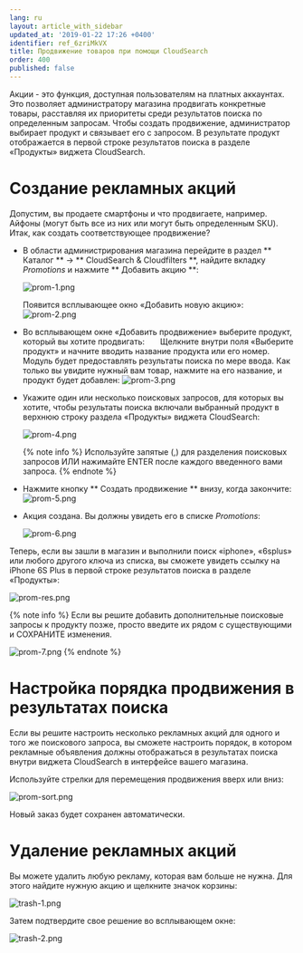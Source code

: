 ```yaml
---
lang: ru
layout: article_with_sidebar
updated_at: '2019-01-22 17:26 +0400'
identifier: ref_6zriMkVX
title: Продвижение товаров при помощи CloudSearch
order: 400
published: false
---
```

Акции - это функция, доступная пользователям на платных аккаунтах. Это позволяет администратору магазина продвигать конкретные товары, расставляя их приоритеты среди результатов поиска по определенным запросам. Чтобы создать продвижение, администратор выбирает продукт и связывает его с запросом. В результате продукт отображается в первой строке результатов поиска в разделе «Продукты» виджета CloudSearch.

# Создание рекламных акций

Допустим, вы продаете смартфоны и что продвигаете, например. Айфоны (могут быть все из них или могут быть определенным SKU). Итак, как создать соответствующее продвижение?

* В области администрирования магазина перейдите в раздел ** Каталог ** -> ** CloudSearch & Cloudfilters **, найдите вкладку _Promotions_ и нажмите ** Добавить акцию **:

  ![prom-1.png]({{site.baseurl}}/attachments/ref_0OurnBzC/prom-1.png)
  
  Появится всплывающее окно «Добавить новую акцию»:
  ![prom-2.png]({{site.baseurl}}/attachments/ref_0OurnBzC/prom-2.png)
  
* Во всплывающем окне «Добавить продвижение» выберите продукт, который вы хотите продвигать:
  
   Щелкните внутри поля «Выберите продукт» и начните вводить название продукта или его номер. Модуль будет предоставлять результаты поиска по мере ввода. Как только вы увидите нужный вам товар, нажмите на его название, и продукт будет добавлен:
   ![prom-3.png]({{site.baseurl}}/attachments/ref_0OurnBzC/prom-3.png)
  
* Укажите один или несколько поисковых запросов, для которых вы хотите, чтобы результаты поиска включали выбранный продукт в верхнюю строку раздела «Продукты» виджета CloudSearch:
  
   ![prom-4.png]({{site.baseurl}}/attachments/ref_0OurnBzC/prom-4.png)  
   
   {% note info %}
   Используйте запятые (,) для разделения поисковых запросов ИЛИ нажимайте ENTER после каждого введенного вами запроса.
   {% endnote %}

* Нажмите кнопку ** Создать продвижение ** внизу, когда закончите:
  ![prom-5.png]({{site.baseurl}}/attachments/ref_0OurnBzC/prom-5.png)

* Акция создана. Вы должны увидеть его в списке _Promotions_:
  
  ![prom-6.png]({{site.baseurl}}/attachments/ref_0OurnBzC/prom-6.png)

Теперь, если вы зашли в магазин и выполнили поиск «iphone», «6splus» или любого другого ключа из списка, вы сможете увидеть ссылку на iPhone 6S Plus в первой строке результатов поиска в разделе «Продукты»:

![prom-res.png]({{site.baseurl}}/attachments/ref_0OurnBzC/prom-res.png)

{% note info %}
Если вы решите добавить дополнительные поисковые запросы к продукту позже, просто введите их рядом с существующими и СОХРАНИТЕ изменения.

![prom-7.png]({{site.baseurl}}/attachments/ref_0OurnBzC/prom-7.png)
{% endnote %}


# Настройка порядка продвижения в результатах поиска

Если вы решите настроить несколько рекламных акций для одного и того же поискового запроса, вы сможете настроить порядок, в котором рекламные объявления должны отображаться в результатах поиска внутри виджета CloudSearch в интерфейсе вашего магазина.

Используйте стрелки для перемещения продвижения вверх или вниз:

![prom-sort.png]({{site.baseurl}}/attachments/ref_0OurnBzC/prom-sort.png)

Новый заказ будет сохранен автоматически.

# Удаление рекламных акций

Вы можете удалить любую рекламу, которая вам больше не нужна.
Для этого найдите нужную акцию и щелкните значок корзины:

![trash-1.png]({{site.baseurl}}/attachments/ref_0OurnBzC/trash-1.png)

Затем подтвердите свое решение во всплывающем окне:

![trash-2.png]({{site.baseurl}}/attachments/ref_0OurnBzC/trash-2.png)


  